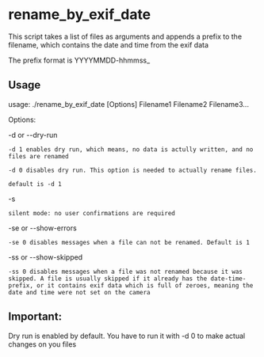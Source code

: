 # rename_by_exif_date
This script takes a list of files as arguments and appends a prefix to the filename, which contains the date and time from the exif data

The prefix format is YYYYMMDD-hhmmss_

## Usage
usage: ./rename_by_exif_date [Options] Filename1 Filename2 Filename3...

Options:

  -d or --dry-run

    -d 1 enables dry run, which means, no data is actully written, and no files are renamed

    -d 0 disables dry run. This option is needed to actually rename files.

    default is -d 1

  -s

    silent mode: no user confirmations are required

  -se or --show-errors

    -se 0 disables messages when a file can not be renamed. Default is 1

  -ss or --show-skipped

    -ss 0 disables messages when a file was not renamed because it was skipped. A file is usually skipped if it already has the date-time-prefix, or it contains exif data which is full of zeroes, meaning the date and time were not set on the camera

## Important:
Dry run is enabled by default. You have to run it with -d 0 to make actual changes on you files
